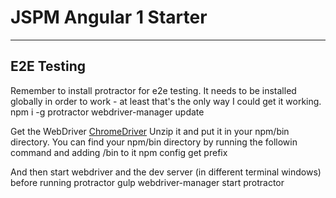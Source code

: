 # JSPM Angular 1 Starter
-----

## E2E Testing

Remember to install protractor for e2e testing. It needs to be installed globally in order to work - at least that's the only way I could get it working.
    npm i -g protractor
    webdriver-manager update

Get the WebDriver [ChromeDriver](https://sites.google.com/a/chromium.org/chromedriver/)
Unzip it and put it in your npm/bin directory.
You can find your npm/bin directory by running the followin command and adding /bin to it
    npm config get prefix

And then start webdriver and the dev server (in different terminal windows) before running protractor
    gulp
    webdriver-manager start
    protractor
